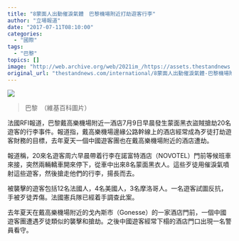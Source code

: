 ```yaml
---
title: "8蒙面人出動催淚氣體　巴黎機場附近打劫遊客行李"
author: "立場報道"
date: "2017-07-11T08:10:00"
categories:
  - "國際"
tags:
  - "巴黎"
topics: []
image: "http://web.archive.org/web/2021im_/https://assets.thestandnews.com/media/photos/PARIS_86sVK.JPG"
original_url: "thestandnews.com/international/8蒙面人出動催淚氣體-巴黎機場附近打劫遊客行李"
---
```

![](http://web.archive.org/web/2021im_/https://assets.thestandnews.com/media/photos/PARIS_86sVK.JPG)
> 巴黎　（維基百科圖片）

法國RFI報道，巴黎戴高樂機場附近一酒店7月9日早晨發生蒙面黑衣盜賊搶劫20名遊客的行李事件。報道指，戴高樂機場邊緣公路幹線上的酒店經常成為歹徒打劫遊客財務的目標，去年夏天一個中國遊客團也在戴高樂機場附近的酒店遭劫。

報道稱，20來名遊客周六早晨帶着行李在諾富特酒店（NOVOTEL）門前等候班車來接，突然兩輛轎車開來停下，從車中出來8名蒙面黑衣人。這些歹徒用催淚氣噴射這些遊客，然後搶走他們的行李，揚長而去。

被襲擊的遊客包括12名法國人，4名美國人，3名摩洛哥人。一名遊客試圖反抗，手被歹徒弄傷。法國憲兵隊已經着手調查此案。

去年夏天在戴高樂機場附近的戈內斯市（Gonesse）的一家酒店門前，一個中國遊客團遭遇歹徒類似的襲擊和搶劫。之後中國遊客經常下榻的酒店門口出現一名警員看守。